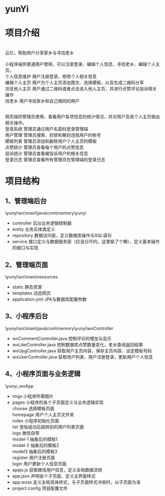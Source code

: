 # yunYi
# 项目介绍
<br>云忆，帮助用户分享家乡与寻找老乡
<br>
<br>小程序端供普通用户使用，可以注册登录、编辑个人信息、寻找老乡、编辑个人主页。
<br>    个人信息维护	用户注册登录，修改个人相关信息
<br>	编辑个人主页	用户为个人主页添加图文、选择模板，以及生成二维码分享
<br>	浏览他人主页	用户通过二维码或者点击进入他人主页，并进行点赞评论投诉相关操作
<br>	找老乡	        用户寻找家乡和自己相同的用户

<br>网页端供管理员使用，查看用户各项信息的统计情况，并对用户及其个人主页做出相关操作。
<br>    登录系统	管理员通过用户名密码登录管理端
<br>	用户管理	管理员搜索、封禁和解封违规用户的帐号
<br>	模板列表	管理员添加和删除用户个人主页的模板
<br>	点赞统计	管理员查看每个用户的点赞信息
<br>	投诉统计	管理员查看被投诉用户的相关信息
<br>	登录日志	管理员查看所有管理员在管理端的登录日志

# 项目结构
## 1、管理端后台
\yunyi\src\main\java\com\memory\yunyi
- controller 后台业务逻辑控制器
- entity 业务实体类定义
- repository 数据访问层，定义数据库操作与SQL语句
- service 接口定义与数据服务层（应该分开的，这里偷了个懒），定义基本操作的接口与实现
## 2、管理端页面
\yunyi\src\main\resources
- static 静态资源
- templates 动态网页
- application.yml JPA与数据库配置参数
## 3、小程序后台
\yunyi\src\main\java\com\memory\yunyi\wxController
- wxCommentController.java 控制评论的增加与显示
- wxLikeController.java 控制数据库点赞数量变化，老乡查询返回结果
- wxUpgController.java 获取用户主页内容，保存主页内容，设定模板号码
- wxUserController.java 获取用户列表，用户注册登录，更新用户个人信息
## 4、小程序页面与业务逻辑
\yunyi_wxApp
- imgs 小程序所需图片
- pages 小程序的各个子页面定义与业务逻辑实现
<br> choose 选择模板页面
<br> homepage 用户个人主页文件夹
<br> index 小程序初始化页面
<br> list 登陆成功后跳转到的用户列表页面
<br> logs 微信自带
<br> model-1 抽象后的模板1
<br> model-2 抽象后的模板2
<br> model3 抽象后的模板3
<br> register 用户注册页面
<br> login 用户更新个人信息页面
- appjs.js 获取微信用户信息，定义全局数据流转
- app.json 声明各个子页面，定义主界面样式
- app.wxss 定义全局具体样式，与子页面样式冲突时，以子页面为准
- project.config 项目配置文件
